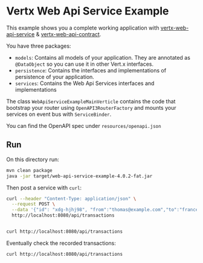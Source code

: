 # Vertx Web Api Service Example

This example shows you a complete working application with [vertx-web-api-service](https://vertx.io/docs/vertx-web-api-service/java/) & [vertx-web-api-contract](https://vertx.io/docs/vertx-web-api-contract/java/).

You have three packages:

* `models`: Contains all models of your application. They are annotated as `@DataObject` so you can use it in other Vert.x interfaces.
* `persistence`: Contains the interfaces and implementations of persistence of your application.
* `services`: Contains the Web Api Services interfaces and implementations

The class `WebApiServiceExampleMainVerticle` contains the code that bootstrap your router using `OpenAPI3RouterFactory` and mounts your services on event bus with `ServiceBinder`.

You can find the OpenAPI spec under `resources/openapi.json`

## Run

On this directory run:

```bash
mvn clean package
java -jar target/web-api-service-example-4.0.2-fat.jar
```

Then post a service with `curl`:

```bash
curl --header "Content-Type: application/json" \
  --request POST \
  --data '{"id": "xdg-hjhj98", "from":"thomas@example.com","to":"francesco@example.com", "message": "items", "value": 45.67}' \
  http://localhost:8080/api/transactions


curl http://localhost:8080/api/transactions
```

Eventually check the recorded transactions:

```bash
curl http://localhost:8080/api/transactions
```
